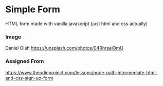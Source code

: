 # Simple Form
HTML form made with vanilla javascript (just html and css actually)

### Image
Daniel Olah
https://unsplash.com/photos/04RhrsalOmU

### Assigned From
https://www.theodinproject.com/lessons/node-path-intermediate-html-and-css-sign-up-form